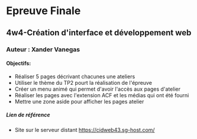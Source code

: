 # Epreuve Finale
## 4w4-Création d'interface et développement web
### Auteur : Xander Vanegas

#### Objectifs:


- Réaliser 5 pages décrivant chacunes une ateliers
- Utiliser le thème du TP2 pourt la réalisation de l'épreuve
- Créer un menu animé qui permet d'avoir l'accès aux pages d'atelier 
- Réaliser les pages avec l'extension ACF et les médias qui ont été fourni
- Mettre une zone aside pour afficher les pages atelier

##### Lien de référence
- Site sur le serveur distant 
https://cidweb43.sg-host.com/
